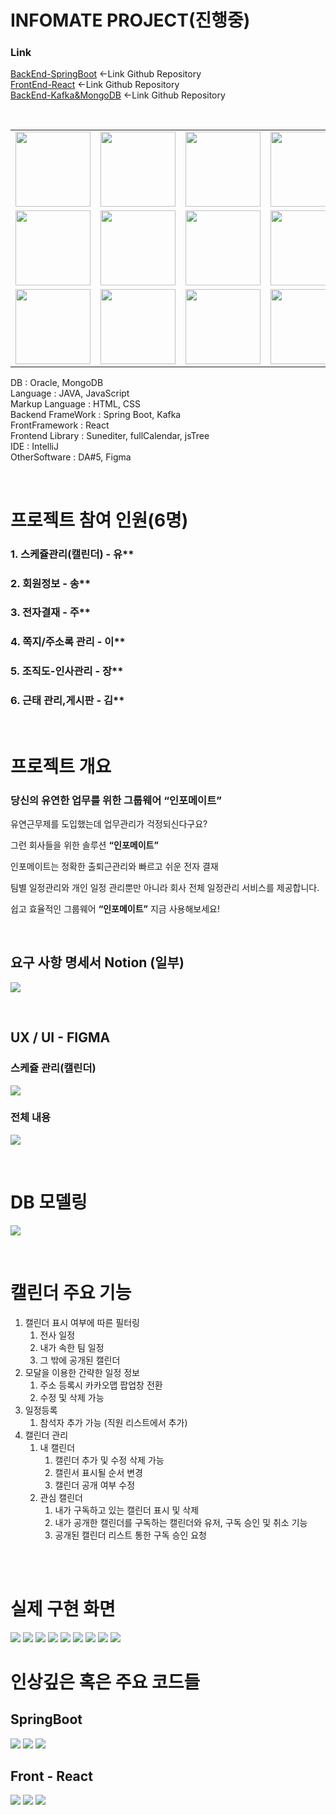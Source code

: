 # INFOMATE PROJECT(진행중)

### Link
[BackEnd-SpringBoot](https://github.com/IMFOMATE/infomate_back) <-Link Github Repository<br/>
[FrontEnd-React]() <-Link Github Repository<br/>
[BackEnd-Kafka&MongoDB](https://github.com/yoosc89/INFOMATE_Kafka_MongoDB) <-Link Github Repository<br/>

<br>

<table>
   <tr>
      <td><img src="../../Resource/Logo/oracle.jpg" width=120 height=120></td>
      <td><img src="../../Resource/Logo/mongodb.jpg" width=120 height=120></td>
      <td><img src="../../Resource/Logo/java.jpg" width=120 height=120></td>
      <td><img src="../../Resource/Logo/springboot.jpg" width=120 height=120></td>
   </tr>
   <tr>
      <td><img src="../../Resource/Logo/html.jpg" width=120 height=120></td>
      <td><img src="../../Resource/Logo/css.jpg" width=120 height=120></td>
      <td><img src="../../Resource/Logo/react.jpg" width=120 height=120></td>
      <td><img src="../../Resource/Logo/kafka.jpg" width=120 height=120></td>
   </tr>
   <tr>
      <td><img src="../../Resource/Logo/intelij.jpg" width=120 height=120></td>
      <td><img src="../../Resource/Logo/vscode.jpg" width=120 height=120></td>
      <td><img src="../../Resource/Logo/figma.jpg" width=120 height=120></td>
      <td><img src="../../Resource/Logo/notion.jpg" width=120 height=120></td>
   </tr>
</table>

DB : Oracle, MongoDB <br>
Language : JAVA, JavaScript <br>
Markup Language : HTML, CSS <br>
Backend FrameWork : Spring Boot, Kafka <br>
FrontFramework : React <br>
Frontend Library : Sunediter, fullCalendar, jsTree <br>
IDE : IntelliJ <br>
OtherSoftware : DA#5, Figma <br>

<br>

# 프로젝트 참여 인원(6명)
### 1. 스케쥴관리(캘린더) - 유**
### 2. 회원정보 - 송**
### 3. 전자결재 - 주**
### 4. 쪽지/주소록 관리 - 이**
### 5. 조직도-인사관리 - 장**
### 6. 근태 관리,게시판 - 김**

<br>

# 프로젝트 개요
### 당신의 유연한 업무를 위한 그룹웨어 “인포메이트”

유연근무제를 도입했는데 업무관리가 걱정되신다구요?

그런 회사들을 위한 솔루션 **“인포메이트”**

인포메이트는 정확한 출퇴근관리와 빠르고 쉬운 전자 결재 

팀별 일정관리와 개인 일정 관리뿐만 아니라 회사 전체 일정관리 서비스를 제공합니다.

쉽고 효율적인 그룹웨어 **“인포메이트”** 지금 사용해보세요!


<br>


## 요구 사항 명세서 Notion (일부)
![](./presentation/notion01.jpg)

<br>

## UX / UI - FIGMA

### 스케쥴 관리(캘린더)
![](./presentation/fimga.jpg)

### 전체 내용
![](./presentation/figma_full.jpg)


<br>

# DB 모델링
![](./presentation/DBModel.png)

<br/>

# 캘린더 주요 기능
1. 캘린더 표시 여부에 따른 필터링
   1. 전사 일정
   2. 내가 속한 팀 일정
   3. 그 밖에 공개된 캘린더
2. 모달을 이용한 간략한 일정 정보   
   1. 주소 등록시 카카오맵 팝업창 전환   
   2. 수정 및 삭제 가능  
3. 일정등록
   1. 참석자 추가 가능 (직원 리스트에서 추가)
4. 캘린더 관리
   1. 내 캘린더
      1. 캘린더 추가 및 수정 삭제 가능
      2. 캘린서 표시될 순서 변경
      3. 캘린더 공개 여부 수정
   2. 관심 캘린더
      1. 내가 구독하고 있는 캘린더 표시 및 삭제
      2. 내가 공개한 캘린더를 구독하는 캘린더와 유저, 구독 승인 및 취소 기능
      3. 공개된 캘린더 리스트 통한 구독 승인 요청

<br/>
<br/>

# 실제 구현 화면
![](./presentation/cal9.jpg)
![](./presentation/cal1.jpg)
![](./presentation/cal2.jpg)
![](./presentation/cal3.jpg)
![](./presentation/cal4.jpg)
![](./presentation/cal5.jpg)
![](./presentation/cal6.jpg)
![](./presentation/cal7.jpg)
![](./presentation/cal8.jpg)


# 인상깊은 혹은 주요 코드들


## SpringBoot
![](./presentation/boot01.jpg)
![](./presentation/boot02.jpg)
![](./presentation/boot03.jpg)

## Front - React
![](./presentation/react01.jpg)
![](./presentation/react02.jpg)
![](./presentation/react03.jpg)